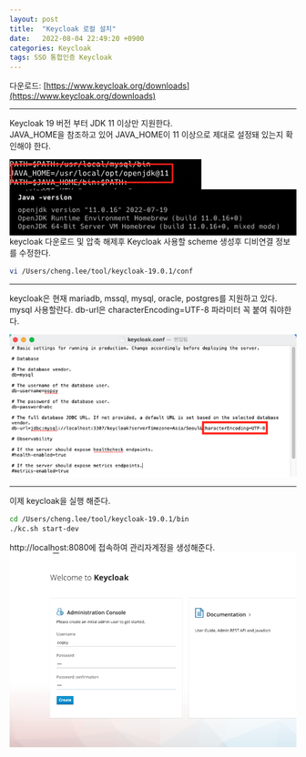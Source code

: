```yaml
---
layout: post
title:  "Keycloak 로컬 설치"
date:   2022-08-04 22:49:20 +0900
categories: Keycloak
tags: SSO 통합인증 Keycloak
---
```


다운로드:   [https://www.keycloak.org/downloads](https://www.keycloak.org/downloads)  

___  

Keycloak  19 버전 부터  JDK 11 이상만 지원한다.  
JAVA_HOME을 참조하고 있어 JAVA_HOME이 11 이상으로 제대로 설정돼 있는지 확인해야 한다.  

<img align="left" src="/assets/images/install_java_home.png"/>  
<br>

<img align="left" src="/assets/images/check_java_version.png"/>  
<br>  
<br>  

___  

keycloak 다운로드 및 압축 해제후 Keycloak 사용할 scheme 생성후 디비연결 정보를 수정한다. 
```sh
vi /Users/cheng.lee/tool/keycloak-19.0.1/conf
```  
  
___  

keycloak은 현재 mariadb, mssql, mysql, oracle, postgres를 지원하고 있다.  
mysql 사용할란다. db-url은 characterEncoding=UTF-8 파라미터 꼭 붙여 줘야한다.

![config db!](/assets/images/db_config.png "config db")  

___  

이제 keycloak을 실행 해준다. 
```sh
cd /Users/cheng.lee/tool/keycloak-19.0.1/bin
./kc.sh start-dev
```  

http://localhost:8080에 접속하여 관리자계정을 생성해준다.
![config db!](/assets/images/admin_setup.png "config db")  









